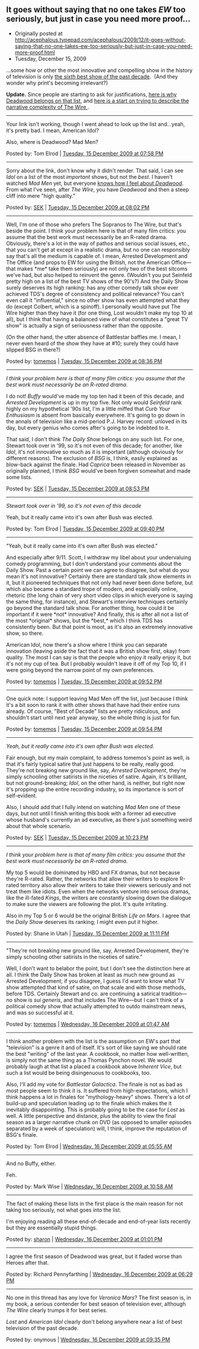 ## It goes without saying that no one takes *EW* too seriously, but just in case you need more proof...

 * Originally posted at http://acephalous.typepad.com/acephalous/2009/12/it-goes-without-saying-that-no-one-takes-ew-too-seriously-but-just-in-case-you-need-more-proof.html
 * Tuesday, December 15, 2009

...some how or other the most innovative and compelling show in the history of television is only [the _sixth_ best show of the past decade](http://www.ew.com/ew/gallery/0,,20321301_20324062_5,00.html).  (And they wonder why print's becoming irrelevant?)

**Update.** Since people are starting to ask for justifications, [here is why Deadwood belongs on that list](http://acephalous.typepad.com/acephalous/2006/08/deadwood_and_to.html), and [here is a start on trying to describe the narrative complexity of The Wire ](http://acephalous.typepad.com/acephalous/2008/01/form-follows-th.html).

* * *

Your link isn't working, though I went ahead to look up the list and...yeah, it's pretty bad.  I mean, American Idol?

Also, where is Deadwood?  Mad Men?

Posted by: Tom Elrod | [Tuesday, 15 December 2009 at 07:58 PM](http://acephalous.typepad.com/acephalous/2009/12/it-goes-without-saying-that-no-one-takes-ew-too-seriously-but-just-in-case-you-need-more-proof.html?cid=6a00d8341c2df453ef0120a7560e37970b#comment-6a00d8341c2df453ef0120a7560e37970b)

* * *

Sorry about the link, don't know why it didn't render.  That said, I can see _Idol_ on a list of the most _important_ shows, but not the _best_.  I haven't watched _Mad Men_ yet, but everyone [knows how I feel about _Deadwood_](http://acephalous.typepad.com/acephalous/2006/08/deadwood_and_to.html).  From what I've seen, after _The Wire_, you have _Deadwood_ and then a steep cliff into mere "high quality."

Posted by: [SEK](http://acephalous.typepad.com/) | [Tuesday, 15 December 2009 at 08:02 PM](http://acephalous.typepad.com/acephalous/2009/12/it-goes-without-saying-that-no-one-takes-ew-too-seriously-but-just-in-case-you-need-more-proof.html?cid=6a00d8341c2df453ef012876590906970c#comment-6a00d8341c2df453ef012876590906970c)

* * *

Well, I'm one of those who prefers The Sopranos to The Wire, but that's beside the point.  I think your problem here is that of many film critics: you assume that the best work must necessarily be an R-rated drama.  Obviously, there's a lot in the way of pathos and serious social issues, etc., that you can't get at except in a realistic drama, but no one can responsibly say that's all the medium is capable of.  I mean, Arrested Development and The Office (and props to EW for using the British, not the American Office—that makes \*me\* take them seriously) are not only two of the best sitcoms we've had, but also helped to reinvent the genre.  (Wouldn't you put Seinfeld pretty high on a list of the best TV shows of the 90's?)  And the Daily Show surely deserves its high ranking: has any other comedy talk show ever achieved TDS's degree of consistency and political relevance?  You can't even call it "influential," since no other show has even attempted what they do (except Colbert, which is a spinoff).  I personally would have put The Wire higher than they have it (for one thing, Lost wouldn't make my top 10 at all), but I think that having a balanced view of what constitutes a "great TV show" is actually a sign of seriousness rather than the opposite.

(On the other hand, the utter absence of Battlestar baffles me.  I mean, I never even heard of the show they have at #10; surely they could have slipped BSG in there?)

Posted by: [tomemos](http://tomemos.wordpress.com) | [Tuesday, 15 December 2009 at 08:36 PM](http://acephalous.typepad.com/acephalous/2009/12/it-goes-without-saying-that-no-one-takes-ew-too-seriously-but-just-in-case-you-need-more-proof.html?cid=6a00d8341c2df453ef0120a7562aea970b#comment-6a00d8341c2df453ef0120a7562aea970b)

* * *

_I think your problem here is that of many film critics: you assume that the best work must necessarily be an R-rated drama._

I do not!  _Buffy_ would've made my top ten had it been of this decade, and _Arrested Development_ is up in my top five.  Not only would _Seinfeld_ rank highly on my hypothetical '90s list, I'm a little miffed that _Curb Your Enthusiasm_ is absent from basically everywhere.  It's going to go down in the annals of television like a mid-period P.J. Harvey record: unloved in its day, but every genius who comes after's going to be indebted to it.

That said, I don't think _The Daily Show_ belongs on any such list.  For one, Stewart took over in '99, so it's not even of this decade; for another, like _Idol_, it's not innovative so much as it is important (although obviously for different reasons).  The exclusion of _BSG_ is, I think, easily explained as blow-back against the finale.  Had _Caprica_ been released in November as originally planned, I think _BSG_ would've been forgiven somewhat and made some lists.

Posted by: [SEK](http://acephalous.typepad.com/) | [Tuesday, 15 December 2009 at 08:53 PM](http://acephalous.typepad.com/acephalous/2009/12/it-goes-without-saying-that-no-one-takes-ew-too-seriously-but-just-in-case-you-need-more-proof.html?cid=6a00d8341c2df453ef0120a75639ef970b#comment-6a00d8341c2df453ef0120a75639ef970b)

* * *

_Stewart took over in '99, so it's not even of this decade_

Yeah, but it really came into it's own after Bush was elected.

Posted by: Tom Elrod | [Tuesday, 15 December 2009 at 09:40 PM](http://acephalous.typepad.com/acephalous/2009/12/it-goes-without-saying-that-no-one-takes-ew-too-seriously-but-just-in-case-you-need-more-proof.html?cid=6a00d8341c2df453ef012876595486970c#comment-6a00d8341c2df453ef012876595486970c)

* * *

"Yeah, but it really came into it's own after Bush was elected."

And especially after 9/11.  Scott, I withdraw my libel about your undervaluing comedy programming, but I don't understand your comments about the Daily Show.  Past a certain point we can agree to disagree, but what do you mean it's not innovative?  Certainly there are standard talk show elements in it, but it pioneered techniques that not only had never been done before, but which also became a standard trope of modern, and especially online, rhetoric (the long chain of very short video clips in which everyone is saying the same thing, for instance), and Stewart's interview techniques certainly go beyond the standard talk show.  For another thing, how could it be important if it were \*not\* innovative?  And finally, this is after all not a list of the most \*original\* shows, but the \*best,\* which I think TDS has consistently been.  But that point is moot, as it's also an extremely innovative show, so there.

American Idol, now there's a show where I think you can separate innovation (leaving aside the fact that it was a British show first, okay) from quality.  The most I can say is that the people who enjoy it really enjoy it, but it's not my cup of tea.  But I probably wouldn't leave it off of my Top 10, if I were going beyond the narrow point of my own preferences.

Posted by: [tomemos](http://tomemos.wordpress.com) | [Tuesday, 15 December 2009 at 09:52 PM](http://acephalous.typepad.com/acephalous/2009/12/it-goes-without-saying-that-no-one-takes-ew-too-seriously-but-just-in-case-you-need-more-proof.html?cid=6a00d8341c2df453ef012876595bd5970c#comment-6a00d8341c2df453ef012876595bd5970c)

* * *

One quick note: I support leaving Mad Men off the list, just because I think it's a bit soon to rank it with other shows that have had their entire runs already.  Of course, "Best of Decade" lists are pretty ridiculous, and shouldn't start until next year anyway, so the whole thing is just for fun.

Posted by: [tomemos](http://tomemos.wordpress.com) | [Tuesday, 15 December 2009 at 09:54 PM](http://acephalous.typepad.com/acephalous/2009/12/it-goes-without-saying-that-no-one-takes-ew-too-seriously-but-just-in-case-you-need-more-proof.html?cid=6a00d8341c2df453ef012876595d68970c#comment-6a00d8341c2df453ef012876595d68970c)

* * *

_Yeah, but it really came into it's own after Bush was elected._

Fair enough, but my main complaint, to address tomemos's point as well, is that it's fairly typical satire that just happens to be really, really good.  They're not breaking new ground like, say, _Arrested Development_, they're simply schooling other satirists in the niceties of satire.  Again, it's brilliant, but not ground-breaking; _Idol_, on the other hand, is neither, but right now it's propping up the entire recording industry, so its importance is sort of self-evident.  

Also, I should add that I fully intend on watching _Mad Men_ one of these days, but not until I finish writing this book with a former ad executive whose husband's currently an ad executive, as there's just something weird about that whole scenario.

Posted by: [SEK](http://acephalous.typepad.com/) | [Tuesday, 15 December 2009 at 10:23 PM](http://acephalous.typepad.com/acephalous/2009/12/it-goes-without-saying-that-no-one-takes-ew-too-seriously-but-just-in-case-you-need-more-proof.html?cid=6a00d8341c2df453ef012876597208970c#comment-6a00d8341c2df453ef012876597208970c)

* * *

_I think your problem here is that of many film critics: you assume that the best work must necessarily be an R-rated drama._

My top 5 would be dominated by HBO and FX dramas, but not because they're R-rated. Rather, the networks that allow their writers to explore R-rated territory also allow their writers to take their viewers seriously and not treat them like idiots. Even when the networks venture into serious dramas, like the ill-fated _Kings_, the writers are constantly slowing down the dialogue to make sure the viewers are following the plot. It's quite irritating.

Also in my Top 5 or 6 would be the original British _Life on Mars_. I agree that the _Daily Show_ deserves its ranking; I might even put it higher.

Posted by: Shane in Utah | [Tuesday, 15 December 2009 at 11:11 PM](http://acephalous.typepad.com/acephalous/2009/12/it-goes-without-saying-that-no-one-takes-ew-too-seriously-but-just-in-case-you-need-more-proof.html?cid=6a00d8341c2df453ef0120a75694c1970b#comment-6a00d8341c2df453ef0120a75694c1970b)

* * *

"They're not breaking new ground like, say, Arrested Development, they're simply schooling other satirists in the niceties of satire."

Well, I don't want to belabor the point, but I don't see the distinction here at all.  I think the Daily Show has broken at least as much new ground as Arrested Development; if you disagree, I guess I'd want to know what TV show attempted that kind of satire, on that scale and with those methods, before TDS.  Certainly Stewart and co. are continuing a satirical tradition—no show is _sui generis_, and that includes The Wire—but I can't think of a political comedy show that actually attempted to outdo mainstream news, and was so successful at it.

Posted by: [tomemos](http://tomemos.wordpress.com) | [Wednesday, 16 December 2009 at 01:47 AM](http://acephalous.typepad.com/acephalous/2009/12/it-goes-without-saying-that-no-one-takes-ew-too-seriously-but-just-in-case-you-need-more-proof.html?cid=6a00d8341c2df453ef01287659e73a970c#comment-6a00d8341c2df453ef01287659e73a970c)

* * *

I think another problem with the list is the assumption on EW's part that "television" is a genre it and of itself.  It's sort of like saying we should rate the best "writing" of the last year.  A cookbook, no matter how well-written, is simply not the same thing as a Thomas Pynchon novel.  We would probably laugh at that list a placed a cookbook above _Inherent Vice_, but such a list would be being disingenuous to cookbooks, too.

Also, I'll add my vote for _Battlestar Galactica_.  The finale is not as bad as most people seem to think it is.  It suffered from high-expectations, which I think happens a lot in finales for "mythology-heavy" shows.  There's a lot of build-up and speculation leading up to the finale which makes the it inevitably disappointing.  This is probably going to be the case for _Lost_ as well.  A little perspective and distance, plus the ability to view the final season as a larger narrative chunk on DVD (as opposed to smaller episodes separated by a week of speculation) will, I think, improve the reputation of BSG's finale.

Posted by: Tom Elrod | [Wednesday, 16 December 2009 at 05:55 AM](http://acephalous.typepad.com/acephalous/2009/12/it-goes-without-saying-that-no-one-takes-ew-too-seriously-but-just-in-case-you-need-more-proof.html?cid=6a00d8341c2df453ef0128765a5621970c#comment-6a00d8341c2df453ef0128765a5621970c)

* * *

And no Buffy, either.

Feh.

Posted by: Mark Wise | [Wednesday, 16 December 2009 at 10:58 AM](http://acephalous.typepad.com/acephalous/2009/12/it-goes-without-saying-that-no-one-takes-ew-too-seriously-but-just-in-case-you-need-more-proof.html?cid=6a00d8341c2df453ef0120a75856fe970b#comment-6a00d8341c2df453ef0120a75856fe970b)

* * *

The fact of making these lists in the first place is the main reason for not taking too seriously, not what goes into the list. 

I'm enjoying reading all these end-of-decade and end-of-year lists recently but they are essentially stupid things.

Posted by: [sharon](http://www.earlymodernweb.org.uk/emn) | [Wednesday, 16 December 2009 at 01:01 PM](http://acephalous.typepad.com/acephalous/2009/12/it-goes-without-saying-that-no-one-takes-ew-too-seriously-but-just-in-case-you-need-more-proof.html?cid=6a00d8341c2df453ef0120a758cab7970b#comment-6a00d8341c2df453ef0120a758cab7970b)

* * *

I agree the first season of Deadwood was great, but it faded worse than Heroes after that.

Posted by: Richard Pennyfarthing | [Wednesday, 16 December 2009 at 06:29 PM](http://acephalous.typepad.com/acephalous/2009/12/it-goes-without-saying-that-no-one-takes-ew-too-seriously-but-just-in-case-you-need-more-proof.html?cid=6a00d8341c2df453ef0120a759f412970b#comment-6a00d8341c2df453ef0120a759f412970b)

* * *

No one in this thread has any love for _Veronica Mars_? The first season is, in my book, a serious contender for best season of television ever, although _The Wire_ clearly trumps it for best series.

_Lost_ and _American Idol_ clearly don't belong anywhere near a list of best television of the past decade.

Posted by: onymous | [Wednesday, 16 December 2009 at 09:35 PM](http://acephalous.typepad.com/acephalous/2009/12/it-goes-without-saying-that-no-one-takes-ew-too-seriously-but-just-in-case-you-need-more-proof.html?cid=6a00d8341c2df453ef0120a75a8c70970b#comment-6a00d8341c2df453ef0120a75a8c70970b)


